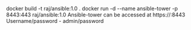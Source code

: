 docker build -t raj/ansible:1.0 .
docker run -d --name ansible-tower -p 8443:443 raj/ansible:1.0
Ansible-tower can be accessed at https://<IP>:8443
Username/password - admin/password
